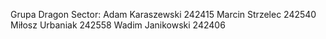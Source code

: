 Grupa Dragon Sector:
Adam Karaszewski 242415
Marcin Strzelec 242540
Miłosz Urbaniak 242558
Wadim Janikowski 242406
